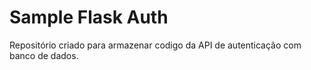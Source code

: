 # Sample Flask Auth

Repositório criado para armazenar codigo da API de autenticação com banco de dados.